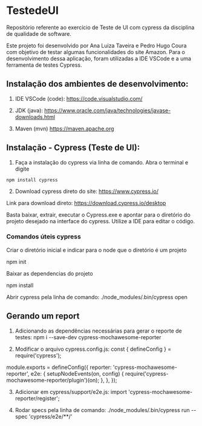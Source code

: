 # TestedeUI

Repositório referente ao exercício de Teste de UI com cypress da disciplina de qualidade de software.

Este projeto foi desenvolvido por Ana Luiza Taveira e Pedro Hugo Coura com objetivo de testar algumas funcionalidades do site Amazon. Para o desenvolvimento dessa aplicação, foram utilizadas a IDE VSCode e a uma ferramenta de testes Cypress. 


## Instalação dos ambientes de desenvolvimento:
1. IDE VSCode (code):
https://code.visualstudio.com/

2. JDK (java):
https://www.oracle.com/java/technologies/javase-downloads.html

3. Maven (mvn)
https://maven.apache.org


## Instalação - Cypress (Teste de UI):

1. Faça a instalação do cypress via linha de comando. Abra o terminal e digite

```
npm install cypress

```

2. Download cypress direto do site: https://www.cypress.io/

Link para download direto: https://download.cypress.io/desktop

Basta baixar, extrair, executar o Cypress.exe e apontar para o diretório do projeto desejado na interface do cypress.
Utilize a IDE para editar o código.



### Comandos úteis cypress

Criar o diretório inicial e indicar para o node que o diretório é um projeto

npm init

Baixar as dependencias do projeto 

npm install

Abrir cypress pela linha de comando:
./node_modules/.bin/cypress open


## Gerando um report 

1. Adicionando as dependências necessárias para gerar o reporte de testes:
npm i --save-dev cypress-mochawesome-reporter
	
2. Modificar o arquivo cypress.config.js:
const { defineConfig } = require('cypress');

module.exports = defineConfig({
  reporter: 'cypress-mochawesome-reporter',
  e2e: {
    setupNodeEvents(on, config) {
      require('cypress-mochawesome-reporter/plugin')(on);
    },
  },
});

3. Adicionar em cypress/support/e2e.js:
import 'cypress-mochawesome-reporter/register';

4. Rodar specs pela linha de comando:
./node_modules/.bin/cypress run --spec 'cypress/e2e/**/'

